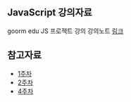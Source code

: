 ## JavaScript 강의자료

goorm edu JS 프로젝트 강의 강의노트 [링크](https://edu.goorm.io/lecture/25046/%EB%AC%B8%EB%B2%95%EC%B1%85-%EC%A1%B8%EC%97%85%ED%95%98%EC%9E%90-%EB%A7%8C%EB%93%A4%EB%A9%B4%EC%84%9C-%EB%B3%B5%EC%8A%B5%ED%95%98%EB%8A%94-javascript)


## 참고자료
- [1주차](https://www.encodedna.com/javascript/how-to-create-a-simple-crud-application-using-only-javascript.htm)
- [2주차](https://github.com/nbsteuv/AvoidTheCircles)
- [4주차](https://github.com/GoogleChrome/chrome-extensions-samples/tree/master/api/history/showHistory)

